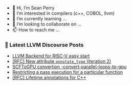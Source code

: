 - 👋 Hi, I’m Sean Perry
- 👀 I’m interested in compilers (c++, COBOL, llvm)
- 🌱 I’m currently learning ...
- 💞️ I’m looking to collaborate on ...
- 📫 How to reach me ...

<!---
s66perry/s66perry is a ✨ special ✨ repository because its `README.md` (this file) appears on your GitHub profile.
You can click the Preview link to take a look at your changes.
--->
### 📕 Latest LLVM Discourse Posts

<!-- DISCOURSE-LLVM:START -->
- [LLVM Backend for RISC-V easy start](https://discourse.llvm.org/t/llvm-backend-for-risc-v-easy-start/61508#post_6)
- [[RFC] New attribute `annotate_type` &lpar;iteration 2&rpar;](https://discourse.llvm.org/t/rfc-new-attribute-annotate-type-iteration-2/61378#post_4)
- [SCFToGPU convertion -convert-parallel-loops-to-gpu](https://discourse.llvm.org/t/scftogpu-convertion-convert-parallel-loops-to-gpu/61472#post_2)
- [Restricting a pass execution for a particular function](https://discourse.llvm.org/t/restricting-a-pass-execution-for-a-particular-function/61323#post_4)
- [[RFC] Lifetime annotations for C++](https://discourse.llvm.org/t/rfc-lifetime-annotations-for-c/61377?page=2#post_22)
<!-- DISCOURSE-LLVM:END -->
